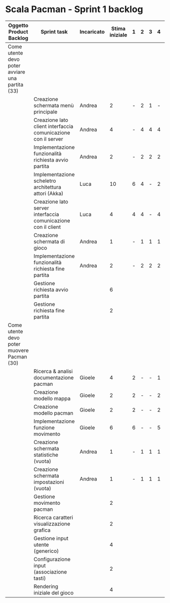  

# Scala Pacman - Sprint 1 backlog
| Oggetto Product Backlog                         | Sprint task                                                  | Incaricato | Stima iniziale | 1    | 2    | 3    | 4    | 5    | 6    | 7    | 8    | 9    |
| ----------------------------------------------- | ------------------------------------------------------------ | ---------- | -------------- | ---- | ---- | ---- | ---- | ---- | ---- | ---- | ---- | ---- |
| Come utente devo poter avviare una partita (33) |                                                              |            |                |      |      |      |      |      |      |      |      |      |
|                                                 | Creazione schermata menù principale                          | Andrea     | 2              | -    | 2    | 1    | -    | 1    | 0    | 0    | 0    | 0    |
|                                                 | Creazione lato client interfaccia comunicazione con il server | Andrea     | 4              | -    | 4    | 4    | 4    | 4    | 2    | 1    | 0    | 0    |
|                                                 | Implementazione funzionalità richiesta avvio partita         | Andrea     | 2              | -    | 2    | 2    | 2    | 2    | 1    | 0    | 0    | 0    |
|                                                 | Implementazione scheletro architettura attori (Akka)         | Luca       | 10             | 6    | 4    | -    | 2    | 0    | 0    | 0    | 0    | 0    |
|                                                 | Creazione lato server interfaccia comunicazione con il client | Luca       | 4              | 4    | 4    | -    | 4    | 4    | 3    | 2    | 0    | 0    |
|                                                 | Creazione schermata di gioco                                 | Andrea     | 1              | -    | 1    | 1    | 1    | 1    | 0    | 0    | 0    | 0    |
|                                                 | Implementazione funzionalità richiesta fine partita          | Andrea     | 2              | -    | 2    | 2    | 2    | 2    | 1    | 0    | 0    | 0    |
|                                                 | Gestione richiesta avvio partita                             |            | 6              |      |      |      |      |      |      |      |      |      |
|                                                 | Gestione richiesta fine partita                              |            | 2              |      |      |      |      |      |      |      |      |      |
| Come utente devo poter muovere Pacman (30)      |                                                              |            |                |      |      |      |      |      |      |      |      |      |
|                                                 | Ricerca & analisi documentazione pacman                      | Gioele     | 4              | 2    | -    | -    | 1    | 1    | 0    | 0    | 0    | 0    |
|                                                 | Creazione modello mappa                                      | Gioele     | 2              | 2    | -    | -    | 2    | 2    | 2    | 2    | 1    | 0    |
|                                                 | Creazione modello pacman                                     | Gioele     | 2              | 2    | -    | -    | 2    | 2    | 2    | 1    | 1    | 0    |
|                                                 | Implementazione funzione movimento                           | Gioele     | 6              | 6    | -    | -    | 5    | 5    | 4    | 3    | 0    | 0    |
|                                                 | Creazione schermata statistiche (vuota)                      | Andrea     | 1              | -    | 1    | 1    | 1    | 1    | 0    | 0    | 0    | 0    |
|                                                 | Creazione schermata impostazioni (vuota)                     | Andrea     | 1              | -    | 1    | 1    | 1    | 1    | 0    | 0    | 0    | 0    |
|                                                 | Gestione movimento pacman                                    |            | 2              |      |      |      |      |      |      |      |      |      |
|                                                 | Ricerca caratteri visualizzazione grafica                    |            | 2              |      |      |      |      |      |      |      |      |      |
|                                                 | Gestione input utente (generico)                             |            | 4              |      |      |      |      |      |      |      |      |      |
|                                                 | Configurazione input (associazione tasti)                    |            | 2              |      |      |      |      |      |      |      |      |      |
|                                                 | Rendering iniziale del gioco                                 |            | 4              |      |      |      |      |      |      |      |      |      |